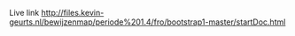 Live link http://files.kevin-geurts.nl/bewijzenmap/periode%201.4/fro/bootstrap1-master/startDoc.html
